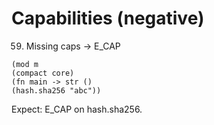 # Capabilities (negative)

59. Missing caps → E_CAP
```
(mod m
(compact core)
(fn main -> str ()
(hash.sha256 "abc"))
```

Expect: E_CAP on hash.sha256.
